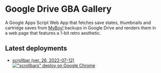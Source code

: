 Google Drive GBA Gallery
========================

A Google Apps Script Web App that fetches save states, thumbnails and cartridge saves from
[MyBoy!](https://play.google.com/store/apps/details?id=com.fastemulator.gba)
backups in Google Drive and renders them in a web page that features a 1-bit retro aesthetic.

Latest deployments
-------------------

* [scrollbar (ver. 26, 2022-07-12)\
    !["scrollbars" deploy on Google Chrome](
        https://user-images.githubusercontent.com/3079989/180018313-151a48c9-0cc4-4cc5-9895-ae04d65db1bf.png
    )
  ](https://script.google.com/macros/s/AKfycbz43OZxTlyISfOKz-f-CciK8bQveD8YrycGPAlb3_bX3ezrXjeRcylBufDlzDoNsVmb/exec)
